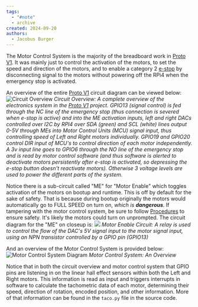 ```yaml
---
tags:
  - "#note"
  - archive
created: 2024-09-20
authors:
  - Jacobus Burger
---
```

The Motor Control System is the majority of the breadboard work in [Proto V1](Archive/Proto%20V1.md). It was mainly just to control the activation of the motors, to set the speed and direction of the motors, and to enable a category 2 [e-stop](https://www.controldesign.com/safety/safety-components/article/21526010/standards-guide-the-use-of-e-stops) by disconnecting signal to the motors without powering off the RPi4 when the emergency stop is activated.

An overview of the entire [Proto V1](Archive/Proto%20V1.md) circuit diagram can be viewed below:
![Circuit Overview](Archive/2024-08-23%20final%20electronic%20circuit%20diagram.png)
_Circuit Overview: A complete overview of the electronics system in the [Proto V1](Archive/Proto%20V1.md) project. GPIO13 (signal control) is fed through the NC line of the emergency stop (thus connection is severed when e-stop is active) and into the ME activation inputs, left and right DACs controlled over I2C by RPI4 over SDA (green) and SCL (white) lines output 0-5V through MEs into Motor Control Units (MCU) signal input, thus controlling speed of Left and Right motors individually. GPIO19 and GPIO20 control DIR input of MCU's to control direction of each motor independently. A 3v input line goes to GPIO6 through the NO line of the emergency stop and is read by motor control software (and thus software is alerted to deactivate motors persistently after e-stop is activated, so depressing the e-stop button doesn't reactivate motors). Otherwise 3 voltage levels are used to power the different parts of the system._

Notice there is a sub-circuit called "ME" for "Motor Enable" which toggles activation of the motors on bootup and runtime. This is off by default for the sake of safety. That is because during bootup originally the motors would automatically go to FULL SPEED on turn on, _which is **dangerous**_. If tampering with the motor control system, be sure to follow [Procedures](Procedures.md) to ensure safety. It's likely the motors could turn on unprompted. The circuit diagram for the "ME" on closeup is:
![](Archive/2024-08-23%20motor%20enable%20circuit.png)
_Motor Enable Circuit: A relay is used to control the flow of the DAC's 5V signal input to the motor signal input, using an NPN transistor controlled by a GPIO pin (GPIO13)_

And an overview of the Motor Control System is provided below:
![Motor Control System Diagram](Archive/2024-07-29%20motor%20control%20system%20diagram%20(Jacobus).jpg)
_Motor Control System: An Overview_

Notice that in both the circuit overview and motor control system that GPIO pins are listening in on the linear hall effect sensors within both the Left and Right motors. This information is read as input and triggers interrupts in software to calculate the tachometric data of each motor, determining their speed, direction of rotation, encoded position, and other information. More of that information can be found in the `taco.py` file in the source code.